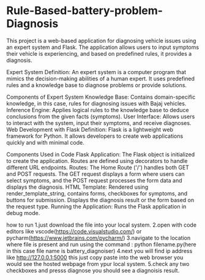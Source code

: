 # Rule-Based-battery-problem-Diagnosis
This project is a web-based application for diagnosing vehicle issues using an expert system and Flask. The application allows users to input symptoms their vehicle is experiencing, and based on predefined rules, it provides a diagnosis.

Expert System
Definition: An expert system is a computer program that mimics the decision-making abilities of a human expert. It uses predefined rules and a knowledge base to diagnose problems or provide solutions.

Components of Expert System
Knowledge Base: Contains domain-specific knowledge, in this case, rules for diagnosing issues with Bajaj vehicles.
Inference Engine: Applies logical rules to the knowledge base to deduce conclusions from the given facts (symptoms).
User Interface: Allows users to interact with the system, input their symptoms, and receive diagnoses.
Web Development with Flask
Definition: Flask is a lightweight web framework for Python. It allows developers to create web applications quickly and with minimal code.

Components Used in Code
Flask Application: The Flask object is initialized to create the application. Routes are defined using decorators to handle different URL endpoints.
Routes: The Home Route ('/') handles both GET and POST requests. The GET request displays a form where users can select symptoms, and the POST request processes the form data and displays the diagnosis.
HTML Template: Rendered using render_template_string, contains forms, checkboxes for symptoms, and buttons for submission. Displays the diagnosis result or the form based on the request type.
Running the Application: Runs the Flask application in debug mode.

how to run 
1.just download the file into your local system.
2.open with code editors like vscode(https://code.visualstudio.com/) or pycharm(https://www.jetbrains.com/pycharm/)
3.navigate to the location where file is present and run using the command : python filename.py(here in this case file name is battery_diagnoiser)
4.next you will find ip address like http://127.0.0.1:5000 this just copy paste into the web browser you would see the hosted webpage from ypur local system.
5.check any two checkboxes and presss diagnose you should see a diagnoisis result.
